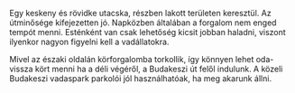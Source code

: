 Egy keskeny és rövidke utacska, részben lakott területen keresztül. Az útminősége kifejezetten jó. Napközben általában a forgalom nem enged tempót menni. Esténként van csak lehetőség kicsit jobban haladni, viszont ilyenkor nagyon figyelni kell a vadállatokra.

Mivel az északi oldalán körforgalomba torkollik, így könnyen lehet oda-vissza kört menni ha a déli végéről, a Budakeszi út felől indulunk. A közeli Budakeszi vadaspark parkolói jól használhatóak, ha meg akarunk állni.

